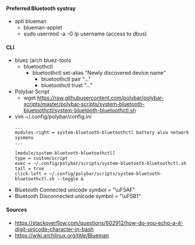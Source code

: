 #### Preferred Bluetooth systray
- apti blueman
    - blueman-applet
    - sudo usermod -a -G lp username (access to dbus)

#### CLI
- bluez (arch bluez-tools
    - bluetoothctl
        - bluetoothctl set-alias "Newly discovered device name"
            - bluetoothctl pair "..."
            - bluetoothctl trust "..."
- Polybar Script
    - wget https://raw.githubusercontent.com/polybar/polybar-scripts/master/polybar-scripts/system-bluetooth-bluetoothctl/system-bluetooth-bluetoothctl.sh
- vim ~/.config/polybar/config.ini
    ```
    ...
    modules-right = system-bluetooth-bluetoothctl battery alsa network sysmenu
    ...

    [module/system-bluetooth-bluetoothctl]                                                                                         
    type = custom/script
    exec = ~/.config/polybar/scripts/system-bluetooth-bluetoothctl.sh
    tail = true
    click-left = ~/.config/polybar/scripts/system-bluetooth-bluetoothctl.sh --toggle &
    ```
- Bluetooth Connected unicode symbol = "\uF5AF"
- Bluetooth Disconnected unicode symbol = "\uF5B1"

#### Sources
- https://stackoverflow.com/questions/602912/how-do-you-echo-a-4-digit-unicode-character-in-bash
- https://wiki.archlinux.org/title/Blueman
